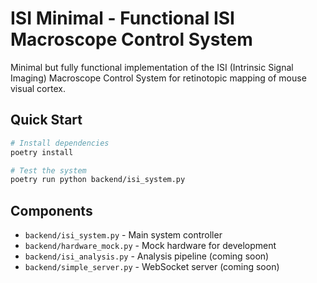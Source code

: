 # ISI Minimal - Functional ISI Macroscope Control System

Minimal but fully functional implementation of the ISI (Intrinsic Signal Imaging) Macroscope Control System for retinotopic mapping of mouse visual cortex.

## Quick Start

```bash
# Install dependencies
poetry install

# Test the system
poetry run python backend/isi_system.py
```

## Components

- `backend/isi_system.py` - Main system controller
- `backend/hardware_mock.py` - Mock hardware for development
- `backend/isi_analysis.py` - Analysis pipeline (coming soon)
- `backend/simple_server.py` - WebSocket server (coming soon)